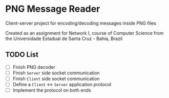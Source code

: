 # PNG Message Reader

Client-server project for encoding/decoding messages inside PNG files

Created as an assignment for Network I, course of Computer Science from the Universidade Estadual de Santa Cruz - Bahia, Brazil

## TODO List

- [ ] Finish PNG decoder
- [ ] Finish `Server` side socket communication
- [ ] Finish `Client` side socket communication
- [ ] Define a `Client` <-> `Server` application protocol
- [ ] Implement the protocol on both ends
